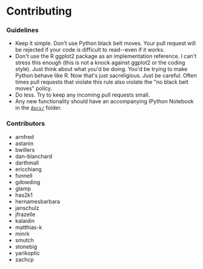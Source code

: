 # Contributing

### Guidelines
- Keep it simple. Don't use Python black belt moves. Your pull request will be
rejected if your code is difficult to read--even if it works.
- Don't use the R ggplot2 package as an implementation reference. I can't stress
 this enough (this is not a knock against ggplot2 or the coding style). Just think
 about what you'd be doing. You'd be trying to make Python behave like R. Now
 that's just sacreligious. Just be careful. Often times pull requests that violate
 this rule also violate the "no black belt moves" policy.
- Do less. Try to keep any incoming pull requests small.
- Any new functionality should have an accompanying IPython Notebook in the
[`docs/`](./docs) folder.

### Contributors
- arnfred
- astanin
- bwillers
- dan-blanchard
- darthmall
- ericchiang
- funnell
- gdowding
- glamp
- has2k1
- hernamesbarbara
- janschulz
- jfrazelle
- kalaidin
- matthias-k
- minrk
- smutch
- stonebig
- yarikoptic
- zachcp
